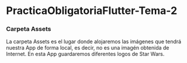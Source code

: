 # PracticaObligatoriaFlutter-Tema-2

<h3>Carpeta Assets</h3>
La carpeta Assets es el lugar donde alojaremos las imágenes que tendrá nuestra App de forma local, es decir, no es una imagén obtenida de Internet.
En esta App guardaremos diferentes logos de Star Wars.


